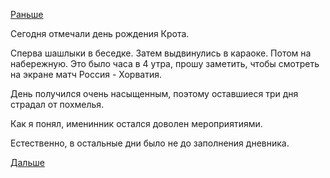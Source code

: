 [Раньше](2018.07.05.md)

Сегодня отмечали день рождения Крота.

Сперва шашлыки в беседке. Затем выдвинулись в караоке. Потом на набережную. Это было часа в 4 утра, прошу заметить, чтобы смотреть на экране матч Россия - Хорватия.

День получился очень насыщенным, поэтому оставшиеся три дня страдал от похмелья.

Как я понял, именинник остался доволен мероприятиями.

Естественно, в остальные дни было не до заполнения дневника.

[Дальше](2018.07.14.md)